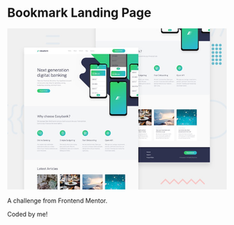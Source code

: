 # Bookmark Landing Page

![Design preview for the Bookmark landing page coding challenge](./design/desktop-preview.jpg)

A challenge from Frontend Mentor.

Coded by me!
